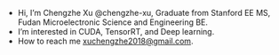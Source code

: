 - Hi, I’m Chengzhe Xu @chengzhe-xu, Graduate from Stanford EE MS, Fudan Microelectronic Science and Engineering BE.
- I’m interested in CUDA, TensorRT, and Deep learning.
- How to reach me xuchengzhe2018@gmail.com.

<!---
chengzhe-xu/chengzhe-xu is a ✨ special ✨ repository because its `README.md` (this file) appears on your GitHub profile.
You can click the Preview link to take a look at your changes.
--->

